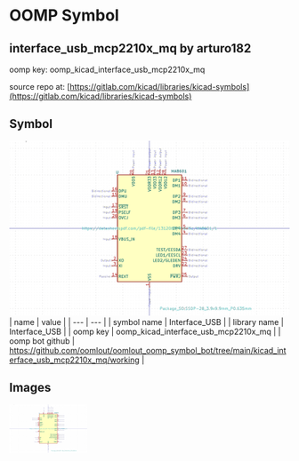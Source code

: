 # OOMP Symbol  
## interface_usb_mcp2210x_mq  by arturo182  
  
oomp key: oomp_kicad_interface_usb_mcp2210x_mq  
  
source repo at: [https://gitlab.com/kicad/libraries/kicad-symbols](https://gitlab.com/kicad/libraries/kicad-symbols)  
## Symbol  
  
[![working.png](working_600.png)](working.png)  
| name | value | 
| --- | --- | 
| symbol name | Interface_USB | 
| library name | Interface_USB | 
| oomp key | oomp_kicad_interface_usb_mcp2210x_mq | 
| oomp bot github | https://github.com/oomlout/oomlout_oomp_symbol_bot/tree/main/kicad_interface_usb_mcp2210x_mq/working | 
## Images  
  
[![working.png](working_140.png)](working.png)  
